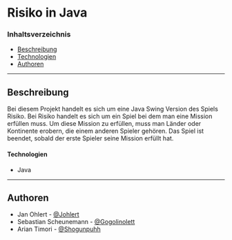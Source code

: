 # Risiko in Java

### Inhaltsverzeichnis

- [Beschreibung](#beschreibung)
- [Technologien](#technologien)
- [Authoren](#authoren)

---

## Beschreibung

Bei diesem Projekt handelt es sich um eine Java Swing Version des Spiels Risiko. Bei Risiko handelt es sich um ein Spiel bei dem man eine Mission erfüllen muss. Um diese Mission zu erfüllen, muss man Länder oder Kontinente erobern, die einem anderen Spieler gehören. Das Spiel ist beendet, sobald der erste Spieler seine Mission erfüllt hat.

#### Technologien

- Java

---

## Authoren

- Jan Ohlert - [@Johlert](https://github.com/Johlert)
- Sebastian Scheunemann - [@Gogolinolett](https://github.com/Gogolinolett)
- Arian Timori - [@Shogunpuhh](https://github.com/Shogunpuhh)
